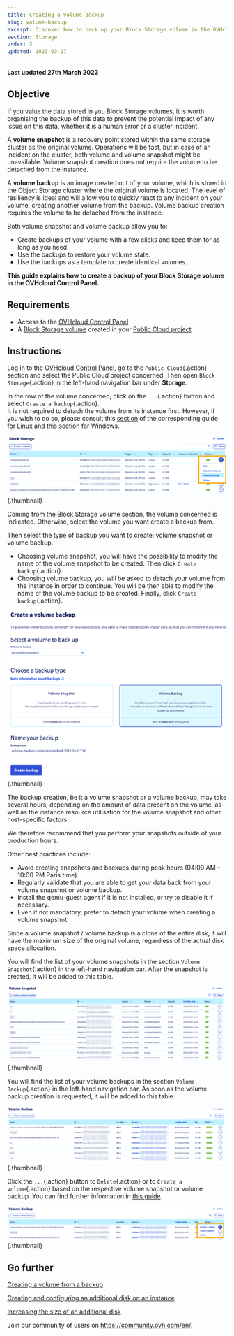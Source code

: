 ```yaml
---
title: Creating a volume backup
slug: volume-backup
excerpt: Discover how to back up your Block Storage volume in the OVHcloud Control Panel
section: Storage
order: 3
updated: 2023-03-27
---
```


**Last updated 27th March 2023**

## Objective

If you value the data stored in you Block Storage volumes, it is worth organising the backup of this data to prevent the potential impact of any issue on this data, whether it is a human error or a cluster incident.

A **volume snapshot** is a recovery point stored within the same storage cluster as the original volume. Operations will be fast, but in case of an incident on the cluster, both volume and volume snapshot might be unavailable. Volume snapshot creation does not require the volume to be detached from the instance.

A **volume backup** is an image created out of your volume, which is stored in the Object Storage cluster where the original volume is located.
The level of resiliency is ideal and will allow you to quickly react to any incident on your volume, creating another volume from the backup. Volume backup creation requires the volume to be detached from the instance.

Both volume snapshot and volume backup allow you to:

- Create backups of your volume with a few clicks and keep them for as long as you need.
- Use the backups to restore your volume state.
- Use the backups as a template to create identical volumes.

**This guide explains how to create a backup of your Block Storage volume in the OVHcloud Control Panel.**

## Requirements

- Access to the [OVHcloud Control Panel](https://www.ovh.com/auth/?action=gotomanager&from=https://www.ovh.ie/&ovhSubsidiary=ie)
- A [Block Storage volume](https://docs.ovh.com/ie/en/public-cloud/create_and_configure_an_additional_disk_on_an_instance/) created in your [Public Cloud project](https://www.ovhcloud.com/en-ie/public-cloud/)

## Instructions

Log in to the [OVHcloud Control Panel](https://www.ovh.com/auth/?action=gotomanager&from=https://www.ovh.ie/&ovhSubsidiary=ie), go to the `Public Cloud`{.action} section and select the Public Cloud project concerned. Then open `Block Storage`{.action} in the left-hand navigation bar under **Storage**.

In the row of the volume concerned, click on the `...`{.action} button and select `Create a backup`{.action}.<br>
It is not required to detach the volume from its instance first. However, if you wish to do so, please consult this [section](https://docs.ovh.com/ie/en/public-cloud/create_and_configure_an_additional_disk_on_an_instance/#on-linux) of the corresponding guide for Linux and this [section](https://docs.ovh.com/ie/en/public-cloud/create_and_configure_an_additional_disk_on_an_instance/#on-windows) for Windows.

![Volume Backup creation](images/volumebackup01.png){.thumbnail}

Coming from the Block Storage volume section, the volume concerned is indicated. Otherwise, select the volume you want create a backup from.

Then select the type of backup you want to create: volume snapshot or volume backup.

- Choosing volume snapshot, you will have the possibility to modify the name of the volume snapshot to be created. Then click `Create backup`{.action}.
- Choosing volume backup, you will be asked to detach your volume from the instance in order to continue. You will be then able to modify the name of the volume backup to be created. Finally, click `Create backup`{.action}.

![Volume Backup or Snapshot creation](images/volumebackup02.png){.thumbnail}

The backup creation, be it a volume snapshot or a volume backup, may take several hours, depending on the amount of data present on the volume, as well as the instance resource utilisation for the volume snapshot and other host-specific factors.

We therefore recommend that you perform your snapshots outside of your production hours. 

Other best practices include:

- Avoid creating snapshots and backups during peak hours (04:00 AM - 10:00 PM Paris time).
- Regularly validate that you are able to get your data back from your volume snapshot or volume backup.
- Install the qemu-guest agent if it is not installed, or try to disable it if necessary.
- Even if not mandatory, prefer to detach your volume when creating a volume snapshot.

Since a volume snapshot / volume backup is a clone of the entire disk, it will have the maximum size of the original volume, regardless of the actual disk space allocation.

You will find the list of your volume snapshots in the section `Volume Snapshot`{.action} in the left-hand navigation bar. After the snapshot is created, it will be added to this table.

![Volume Snapshot list](images/volumebackup03.png){.thumbnail}

You will find the list of your volume backups in the section `Volume Backup`{.action} in the left-hand navigation bar. As soon as the volume backup creation is requested, it will be added to this table.

![Volume Backup list](images/volumebackup04.png){.thumbnail}

Click the `...`{.action} button to `Delete`{.action} or to `Create a volume`{.action} based on the respective volume snapshot or volume backup.
You can find further information in [this guide](https://docs.ovh.com/ie/en/public-cloud/create-volume-from-backup/).

![Create volume from backup](images/volumebackup05.png){.thumbnail}

## Go further

[Creating a volume from a backup](https://docs.ovh.com/ie/en/public-cloud/create-volume-from-backup/)

[Creating and configuring an additional disk on an instance](https://docs.ovh.com/ie/en/public-cloud/create_and_configure_an_additional_disk_on_an_instance/)

[Increasing the size of an additional disk](https://docs.ovh.com/ie/en/public-cloud/increase_the_size_of_an_additional_disk/)

Join our community of users on <https://community.ovh.com/en/>.
